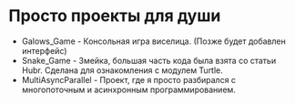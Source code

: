 # Просто проекты для души

- Galows_Game - Консольная игра виселица. (Позже будет добавлен интерфейс)
- Snake_Game - Змейка, большая часть кода была взята со статьи Hubr. 
Cделана для ознакомления с модулем Turtle.
- MultiAsyncParallel - Проект, где я просто разбирался с многопоточным и асинхронным программированием.

